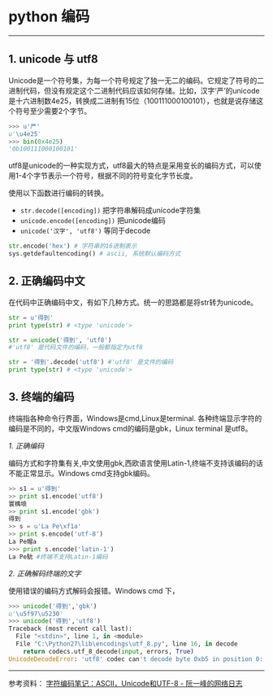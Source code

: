 # python 编码
---
## 1. unicode 与 utf8

Unicode是一个符号集，为每一个符号规定了独一无二的编码。它规定了符号的二进制代码，但没有规定这个二进制代码应该如何存储。比如，汉字‘严’的unicode 是十六进制数4e25，转换成二进制有15位（100111000100101），也就是说存储这个符号至少需要2个字节。
```python
>>> u'严'
u'\u4e25'
>>> bin(0x4e25)
'0b100111000100101'
```

utf8是unicode的一种实现方式，utf8最大的特点是采用变长的编码方式，可以使用1-4个字节表示一个符号，根据不同的符号变化字节长度。

使用以下函数进行编码的转换。

* `str.decode([encoding])` 把字符串解码成unicode字符集
* `unicode.encode([encoding])` 把unicode编码
* `unicode('汉字', 'utf8')` 等同于decode
```python
str.encode('hex') # 字符串的16进制表示
sys.getdefaultencoding() # ascii, 系统默认编码方式
```

## 2. 正确编码中文

在代码中正确编码中文，有如下几种方式。统一的思路都是将str转为unicode。
```python
str = u'得到'
print type(str) # <type 'unicode'>
```
```python
str = unicode('得到', 'utf8')
#'utf8' 是代码文件的编码，一般都指定为utf8
```
```python
str = '得到'.decode('utf8') #'utf8' 是文件的编码
print type(str) # <type 'unicode'>
```

## 3. 终端的编码

终端指各种命令行界面，Windows是cmd,Linux是terminal. 各种终端显示字符的编码是不同的，中文版Windows cmd的编码是gbk，Linux terminal 是utf8。

*1. 正确编码*

编码方式和字符集有关,中文使用gbk,西欧语言使用Latin-1,终端不支持该编码的话不能正常显示。Windows cmd支持gbk编码。
```python
>> s1 = u'得到'
>> print s1.encode('utf8')
寰楀埌
>> print s1.encode('gbk')
得到
>> s = u'La Pe\xf1a'
>> print s.encode('utf-8')
La Pe帽a
>>> print s.encode('latin-1')
La Pe馻 #终端不支持Latin-1编码
```
*2. 正确解码终端的文字*

使用错误的编码方式解码会报错。Windows cmd 下，
```python
>>> unicode('得到','gbk')
u'\u5f97\u5230'
>>> unicode('得到','utf8')
Traceback (most recent call last):
  File "<stdin>", line 1, in <module>
  File "C:\Python27\lib\encodings\utf_8.py", line 16, in decode
    return codecs.utf_8_decode(input, errors, True)
UnicodeDecodeError: 'utf8' codec can't decode byte 0xb5 in position 0: invalid start byte
```

---
参考资料：
[字符编码笔记：ASCII，Unicode和UTF-8 - 阮一峰的网络日志](http://www.ruanyifeng.com/blog/2007/10/ascii_unicode_and_utf-8.html)
